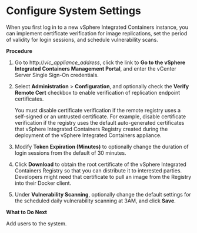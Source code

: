 # Configure System Settings #

When you first log in to a new vSphere Integrated Containers instance, you can implement certificate verification for image replications, set the period of validity for login sessions, and schedule vulnerability scans.

**Procedure**

1. Go to http://<i>vic_appliance_address</i>, click the link to **Go to the vSphere Integrated Containers Management Portal**, and enter the vCenter Server Single Sign-On credentials.
7. Select **Administration** > **Configuration**, and optionally check the **Verify Remote Cert** checkbox to enable verification of replication endpoint certificates. 

    You must disable certificate verification if the remote registry uses a self-signed or an untrusted certificate. For example, disable certificate verification if the registry uses the default auto-generated certificates that vSphere Integrated Containers Registry created during the deployment of the vSphere Integrated Containers appliance.

8. Modify **Token Expiration (Minutes)** to optionally change the duration of login sessions from the default of 30 minutes.
9. Click **Download** to obtain the root certificate of the vSphere Integrated Containers Registry so that you can distribute it to interested parties.
	Developers might need that certificate to pull an image from the Registry into their Docker client.

9. Under **Vulnerability Scanning**, optionally change the default settings for the scheduled daily vulnerability scanning at 3AM, and click **Save**.

**What to Do Next**

Add users to the system.